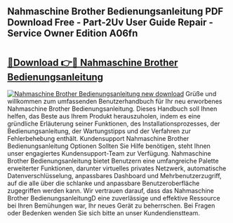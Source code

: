 ## Nahmaschine Brother Bedienungsanleitung PDF Download Free - Part-2Uv User Guide Repair - Service Owner Edition A06fn

# <h2><a href="http://df34ytz.blite.top/?on=Nahmaschine+Brother+Bedienungsanleitung">🔗Download 👉🔴 Nahmaschine Brother Bedienungsanleitung</a></h2>

[![Nahmaschine Brother Bedienungsanleitung new download](https://i.imgur.com/lujVjoI.png)](http://df34ytz.blite.top/?on=Nahmaschine+Brother+Bedienungsanleitung)
Grüße und willkommen zum umfassenden Benutzerhandbuch für Ihr neu erworbenes Nahmaschine Brother Bedienungsanleitung. Dieses Handbuch soll Ihnen helfen, das Beste aus Ihrem Produkt herauszuholen, indem es eine gründliche Erläuterung seiner Funktionen, des Installationsprozesses, der Bedienungsanleitung, der Wartungstipps und der Verfahren zur Fehlerbehebung enthält. Kundensupport Nahmaschine Brother Bedienungsanleitung Optionen Sollten Sie Hilfe benötigen, steht Ihnen unser engagiertes Kundensupport-Team zur Verfügung. Nahmaschine Brother Bedienungsanleitung bietet Benutzern eine umfangreiche Palette erweiterter Funktionen, darunter virtuelles privates Netzwerk, automatische Datenverschlüsselung, anpassbares Dashboard und Mehrbenutzerzugriff, auf die alle über die schlanke und anpassbare Benutzeroberfläche zugegriffen werden kann. Wir vertrauen darauf, dass das Nahmaschine Brother BedienungsanleitungD eine zuverlässige und effektive Ressource bei Ihren Bemühungen war, Ihr neues Gerät zu beherrschen. Bei Fragen oder Bedenken wenden Sie sich bitte an unser Kundendienstteam.
